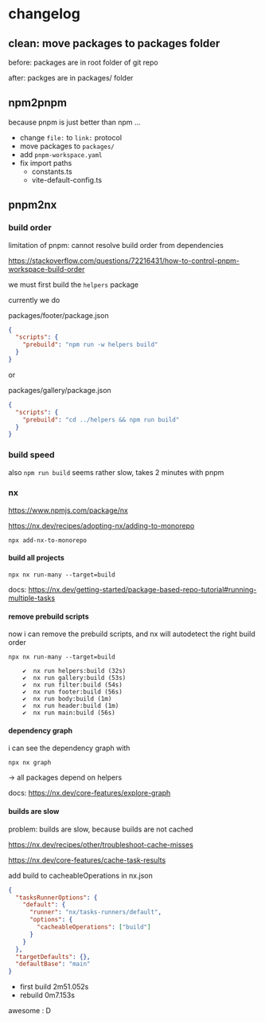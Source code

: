 # changelog

## clean: move packages to packages folder

before: packages are in root folder of git repo

after: packges are in packages/ folder

## npm2pnpm

because pnpm is just better than npm ...

- change `file:` to `link:` protocol
- move packages to `packages/`
- add `pnpm-workspace.yaml`
- fix import paths
  - constants.ts
  - vite-default-config.ts

## pnpm2nx

### build order

limitation of pnpm: cannot resolve build order from dependencies

https://stackoverflow.com/questions/72216431/how-to-control-pnpm-workspace-build-order

we must first build the `helpers` package

currently we do

packages/footer/package.json

```json
{
  "scripts": {
    "prebuild": "npm run -w helpers build"
  }
}
```

or

packages/gallery/package.json

```json
{
  "scripts": {
    "prebuild": "cd ../helpers && npm run build"
  }
}
```

### build speed

also `npm run build` seems rather slow, takes 2 minutes with pnpm

### nx

https://www.npmjs.com/package/nx

https://nx.dev/recipes/adopting-nx/adding-to-monorepo

```
npx add-nx-to-monorepo
```

#### build all projects

```
npx nx run-many --target=build
```

docs: https://nx.dev/getting-started/package-based-repo-tutorial#running-multiple-tasks

#### remove prebuild scripts

now i can remove the prebuild scripts,
and nx will autodetect the right build order

```
npx nx run-many --target=build

    ✔  nx run helpers:build (32s)
    ✔  nx run gallery:build (53s)
    ✔  nx run filter:build (54s)
    ✔  nx run footer:build (56s)
    ✔  nx run body:build (1m)
    ✔  nx run header:build (1m)
    ✔  nx run main:build (56s)
```

#### dependency graph

i can see the dependency graph with

```
npx nx graph
```

&rarr; all packages depend on helpers

docs: https://nx.dev/core-features/explore-graph

#### builds are slow

problem: builds are slow,
because builds are not cached

https://nx.dev/recipes/other/troubleshoot-cache-misses

https://nx.dev/core-features/cache-task-results

add build to cacheableOperations in nx.json

```json
{
  "tasksRunnerOptions": {
    "default": {
      "runner": "nx/tasks-runners/default",
      "options": {
        "cacheableOperations": ["build"]
      }
    }
  },
  "targetDefaults": {},
  "defaultBase": "main"
}
```

- first build 2m51.052s
- rebuild 0m7.153s

awesome : D
